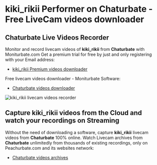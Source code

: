 # kiki_rikii Performer on Chaturbate - Free LiveCam videos downloader

## Chaturbate Live Videos Recorder

Monitor and record livecam videos of **kiki_rikii** from **Chaturbate** with Moniturbate.com
Get a premium trial for free by just and only registering with your Email address:
* [kiki_rikii Premium videos downloader](https://moniturbate.com/request-demo-licence-key.html)

Free livecam videos downloader - Moniturbate Software:
* [Chaturbate videos downloader](https://moniturbate.com/moniturbate-download-software.html)

![kiki_rikii livecam videos recorder](https://peachurnet.com/templates/moniturbate-software.png)


## Capture kiki_rikii videos from the Cloud and watch your recordings on Streaming

Without the need of downloading a software, capture **kiki_rikii** livecam videos from **Chaturbate** 100% online.
Watch Livecam archives from **Chaturbate** unlimitedly from thousands of existing recordings, only on Peachurbate.com and its websites network:
* [Chaturbate videos archives](https://peachurnet.com/)